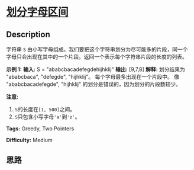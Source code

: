# [划分字母区间][title]

## Description

字符串 `S` 由小写字母组成。我们要把这个字符串划分为尽可能多的片段，同一个字母只会出现在其中的一个片段。返回一个表示每个字符串片段的长度的列表。

**示例 1:**
            **输入:** S = "ababcbacadefegdehijhklij"    **输出:** [9,7,8]    **解释:**    划分结果为 "ababcbaca", "defegde", "hijhklij"。    每个字母最多出现在一个片段中。    像 "ababcbacadefegde", "hijhklij" 的划分是错误的，因为划分的片段数较少。    

**注意:**

  1. `S`的长度在`[1, 500]`之间。
  2. `S`只包含小写字母`'a'`到`'z'`。


**Tags:** Greedy, Two Pointers

**Difficulty:** Medium

## 思路

[title]: https://leetcode-cn.com/problems/partition-labels
